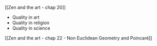 [[Zen and the art - chap 20]]

- Quality in art 
- Quality in religion
- Quality in science

[[Zen and the art - chap 22 - Non Euclidean Geometry and Poincaré]]